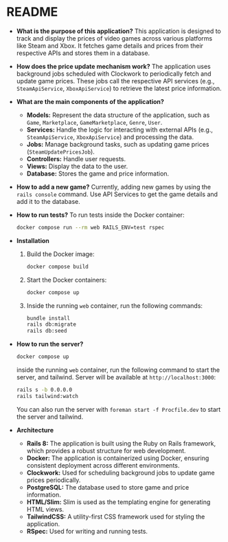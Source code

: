 # README

- **What is the purpose of this application?**
  This application is designed to track and display the prices of video games across various platforms like Steam and Xbox. It fetches game details and prices from their respective APIs and stores them in a database.

- **How does the price update mechanism work?**
  The application uses background jobs scheduled with Clockwork to periodically fetch and update game prices. These jobs call the respective API services (e.g., `SteamApiService`, `XboxApiService`) to retrieve the latest price information.

- **What are the main components of the application?**
    - **Models:** Represent the data structure of the application, such as `Game`, `Marketplace`, `GameMarketplace`, `Genre`, `User`.
    - **Services:** Handle the logic for interacting with external APIs (e.g., `SteamApiService`, `XboxApiService`) and processing the data.
    - **Jobs:** Manage background tasks, such as updating game prices (`SteamUpdatePricesJob`).
    - **Controllers:** Handle user requests.
    - **Views:** Display the data to the user.
    - **Database:** Stores the game and price information.

- **How to add a new game?**
  Currently, adding new games by using the `rails console` command. Use API Services to get the game details and add it to the database.

- **How to run tests?**
  To run tests inside the Docker container:
  ```bash
  docker compose run --rm web RAILS_ENV=test rspec
  ```

- **Installation**
  1. Build the Docker image:
     ```bash
     docker compose build
     ```
  2. Start the Docker containers:
     ```bash
     docker compose up
     ```
  3. Inside the running `web` container, run the following commands:
     ```bash
     bundle install
     rails db:migrate
     rails db:seed
     ```

- **How to run the server?**
  ```bash
  docker compose up
  ```
  inside the running `web` container, run the following command to start the server, and tailwind. Server will be available at `http://localhost:3000`:
  ```bash
  rails s -b 0.0.0.0
  rails tailwind:watch
  ```
  You can also run the server with `foreman start -f Procfile.dev` to start the server and tailwind.

- **Architecture**
    - **Rails 8:** The application is built using the Ruby on Rails framework, which provides a robust structure for web development.
    - **Docker:** The application is containerized using Docker, ensuring consistent deployment across different environments.
    - **Clockwork:** Used for scheduling background jobs to update game prices periodically.
    - **PostgreSQL:** The database used to store game and price information.
    - **HTML/Slim:** Slim is used as the templating engine for generating HTML views.
    - **TailwindCSS:** A utility-first CSS framework used for styling the application.
    - **RSpec:** Used for writing and running tests.
